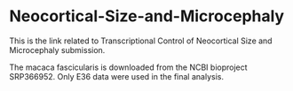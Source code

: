 # Neocortical-Size-and-Microcephaly

This is the link related to Transcriptional Control of Neocortical Size and Microcephaly submission.

The macaca fascicularis is downloaded from the NCBI bioproject SRP366952. Only E36 data were used in the final analysis.
